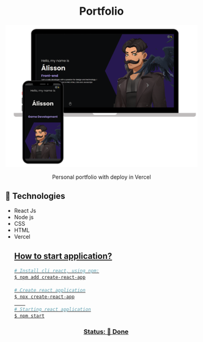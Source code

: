 <h1 align="center"> Portfolio </h1>
<a href="https://alissonthx-portfolio.vercel.app"><img src="./src/Assets/img/readme-img.png" alt="" /></a>
<p align="center"> Personal portfolio with deploy in Vercel</p>

<h2>🚀 Technologies</h2>
<ul>
<li>
React Js
</li>	
<li>
Node js
</li>
<li>
CSS
</li>
<li>
HTML
</li>
<li>
Vercel
</li>
<u>
	
<h2> How to start application?</h2>
	
```bash
# Install cli react, using npm:
$ npm add create-react-app

# Create react application
$ npx create-react-app
	
# Starting react application
$ npm start
```

<h3 align="center"> 
	Status: 🚀 Done
</h3>

